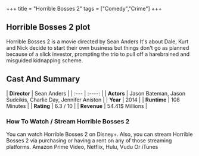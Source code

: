 +++
title = "Horrible Bosses 2"
tags = ["Comedy","Crime"]
+++
## Horrible Bosses 2 plot
Horrible Bosses 2 is a movie directed by Sean Anders It's about Dale, Kurt and Nick decide to start their own business but things don't go as planned because of a slick investor, prompting the trio to pull off a harebrained and misguided kidnapping scheme.
## Cast And Summary
| **Director**      | Sean Anders |
    | :---        |    :----:   |
    |  **Actors** | Jason Bateman, Jason Sudeikis, Charlie Day, Jennifer Aniston |
    | **Year**   | 2014    |
    |  **Runtime** | 108 Minutes |
    |  **Rating** | 6.3 / 10 | 
    |  **Revenue** | 54.41$ Millions |
### How To Watch / Stream Horrible Bosses 2
You can watch Horrible Bosses 2 on Disney+.
Also, you can stream Horrible Bosses 2 via purchasing or having a rent on any of those streaming platforms.
Amazon Prime Video, Netflix, Hulu, Vudu Or iTunes